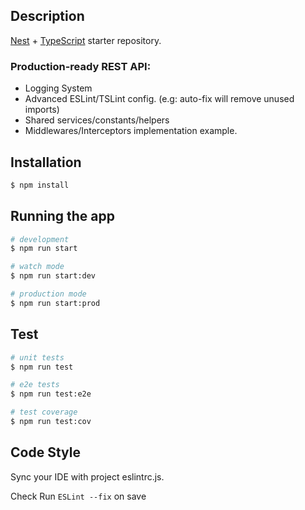 ## Description

[Nest](https://github.com/nestjs/nest) + [TypeScript](https://github.com/microsoft/TypeScript) starter repository.

### Production-ready REST API:
* Logging System
* Advanced ESLint/TSLint config. (e.g: auto-fix will remove unused imports)
* Shared services/constants/helpers
* Middlewares/Interceptors implementation example.

## Installation

```bash
$ npm install
```

## Running the app

```bash
# development
$ npm run start

# watch mode
$ npm run start:dev

# production mode
$ npm run start:prod

```

## Test

```bash
# unit tests
$ npm run test

# e2e tests
$ npm run test:e2e

# test coverage
$ npm run test:cov
```

## Code Style
Sync your IDE with project eslintrc.js. 

Check Run `ESLint --fix` on save

